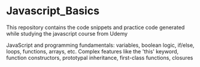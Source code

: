 # Javascript_Basics
This repository contains the code snippets and practice code generated while studying the javascript course from Udemy

JavaScript and programming fundamentals: variables, boolean logic, if/else, loops, functions, arrays, etc.
Complex features like the 'this' keyword, function constructors, prototypal inheritance, first-class functions, closures

